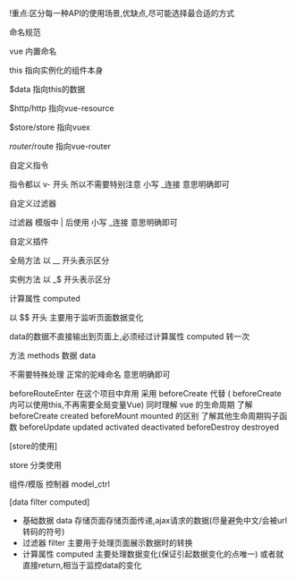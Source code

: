
!重点:区分每一种API的使用场景,优缺点,尽可能选择最合适的方式

命名规范

vue 内置命名

  this 指向实例化的组件本身

  $data 指向this的数据

  $http/http 指向vue-resource

  $store/store 指向vuex

  $router/$route 指向vue-router


自定义指令

  指令都以 v- 开头 所以不需要特别注意 小写 _连接 意思明确即可

自定义过滤器

  过滤器 模版中 | 后使用 小写 _连接 意思明确即可

自定义插件

  全局方法 以 __ 开头表示区分

  实例方法 以 _$ 开头表示区分

计算属性 computed

  以 $$ 开头 主要用于监听页面数据变化

  data的数据不直接输出到页面上,必须经过计算属性 computed 转一次

方法 methods 数据 data

  不需要特殊处理 正常的驼峰命名 意思明确即可

beforeRouteEnter 在这个项目中弃用
采用 beforeCreate 代替 ( beforeCreate 内可以使用this,不再需要全局变量Vue)
同时理解 vue 的生命周期 了解 beforeCreate created beforeMount mounted 的区别
了解其他生命周期钩子函数 beforeUpdate updated activated deactivated beforeDestroy destroyed

[store的使用]

store 分类使用

  组件/模版 控制器 model_ctrl

[data filter computed]

* 基础数据 data 存储页面存储页面传递,ajax请求的数据(尽量避免中文/会被url转码的符号)
* 过滤器 filter 主要用于处理页面展示数据时的转换
* 计算属性 computed 主要处理数据变化(保证引起数据变化的点唯一) 或者就直接return,相当于监控data的变化
